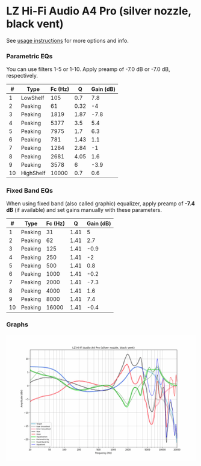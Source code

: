 # LZ Hi-Fi Audio A4 Pro (silver nozzle, black vent)
See [usage instructions](https://github.com/jaakkopasanen/AutoEq#usage) for more options and info.

### Parametric EQs
You can use filters 1-5 or 1-10. Apply preamp of -7.0 dB or -7.0 dB, respectively.

|   # | Type      |   Fc (Hz) |    Q |   Gain (dB) |
|-----|-----------|-----------|------|-------------|
|   1 | LowShelf  |       105 | 0.7  |         7.8 |
|   2 | Peaking   |        61 | 0.32 |        -4   |
|   3 | Peaking   |      1819 | 1.87 |        -7.8 |
|   4 | Peaking   |      5377 | 3.5  |         5.4 |
|   5 | Peaking   |      7975 | 1.7  |         6.3 |
|   6 | Peaking   |       781 | 1.43 |         1.1 |
|   7 | Peaking   |      1284 | 2.84 |        -1   |
|   8 | Peaking   |      2681 | 4.05 |         1.6 |
|   9 | Peaking   |      3578 | 6    |        -3.9 |
|  10 | HighShelf |     10000 | 0.7  |         0.6 |

### Fixed Band EQs
When using fixed band (also called graphic) equalizer, apply preamp of **-7.4 dB** (if available) and set gains manually with these parameters.

|   # | Type    |   Fc (Hz) |    Q |   Gain (dB) |
|-----|---------|-----------|------|-------------|
|   1 | Peaking |        31 | 1.41 |         5   |
|   2 | Peaking |        62 | 1.41 |         2.7 |
|   3 | Peaking |       125 | 1.41 |        -0.9 |
|   4 | Peaking |       250 | 1.41 |        -2   |
|   5 | Peaking |       500 | 1.41 |         0.8 |
|   6 | Peaking |      1000 | 1.41 |        -0.2 |
|   7 | Peaking |      2000 | 1.41 |        -7.3 |
|   8 | Peaking |      4000 | 1.41 |         1.6 |
|   9 | Peaking |      8000 | 1.41 |         7.4 |
|  10 | Peaking |     16000 | 1.41 |        -0.4 |

### Graphs
![](./LZ%20Hi-Fi%20Audio%20A4%20Pro%20(silver%20nozzle,%20black%20vent).png)
